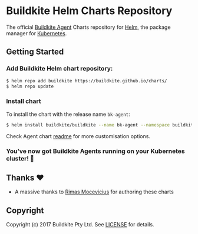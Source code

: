 # Buildkite Helm Charts Repository

The official [Buildkite Agent](https://buildkite.com/docs/agent) Charts repository for [Helm](https://helm.sh), the package manager for [Kubernetes](http://kubernetes.io).

## Getting Started

### Add Buildkite Helm chart repository:

```bash
$ helm repo add buildkite https://buildkite.github.io/charts/
$ helm repo update
```

### Install chart

To install the chart with the release name `bk-agent`:

```bash
$ helm install buildkite/buildkite --name bk-agent --namespace buildkite --set agent.token="BUILDKITE_AGENT_TOKEN"
```

Check Agent chart [readme](charts/buildkite/README.md) for more customisation options.

### You’ve now got Buildkite Agents running on your Kubernetes cluster! :tada:

## Thanks :heart:

* A massive thanks to [Rimas Mocevicius](https://github.com/rimusz) for authoring these charts


## Copyright

Copyright (c) 2017 Buildkite Pty Ltd. See [LICENSE](LICENSE) for details.
